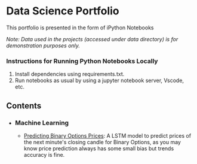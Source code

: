 # Data Science Portfolio
This portfolio is presented in the form of iPython Notebooks

_Note: Data used in the projects (accessed under data directory) is for demonstration purposes only._

### Instructions for Running Python Notebooks Locally
1. Install dependencies using requirements.txt.
2. Run notebooks as usual by using a jupyter notebook server, Vscode, etc.

## Contents

- ### Machine Learning

    - [Predicting Binary Options Prices](https://github.com/tensormaker/data-science-portfolio/blob/main/BinaryOptionPriceForecast.ipynb): A LSTM model to predict prices of the next minute's closing candle for Binary Options, as you may know price prediction always has some small bias but trends accuracy is fine. 